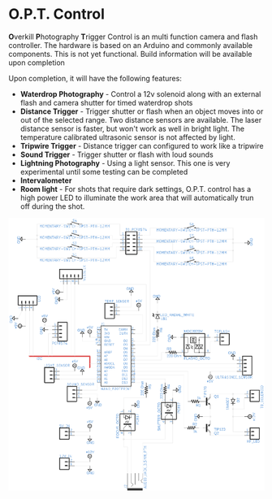 # O.P.T. Control
**O**verkill **P**hotography **T**rigger Control is an multi function camera and flash controller. The hardware is based on an Arduino and commonly available components. This is not yet functional. Build information will be available upon completion

Upon completion, it will have the following features:
* **Waterdrop Photography** - Control a 12v solenoid along with an external flash and camera shutter for timed waterdrop shots
* **Distance Trigger** - Trigger shutter or flash when an object moves into or out of the selected range. Two distance sensors are available. The laser distance sensor is faster, but won't work as well in bright light. The temperature calibrated ultrasonic sensor is not affected by light.
* **Tripwire Trigger** - Distance trigger can configured to work like a tripwire
* **Sound Trigger** - Trigger shutter or flash with loud sounds
* **Lightning Photography** - Using a light sensor. This one is very experimental until some testing can be completed
* **Intervalometer**
* **Room light** - For shots that require dark settings, O.P.T. control has a high power LED to illuminate the work area that will automatically trun off during the shot.

![Schematic](OPT%20Control%20Schematic.png)
